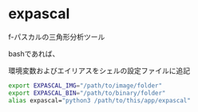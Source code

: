 # expascal
f-パスカルの三角形分析ツール

bashであれば、

環境変数およびエイリアスをシェルの設定ファイルに追記
```bash
export EXPASCAL_IMG="/path/to/image/folder"
export EXPASCAL_BIN="/path/to/binary/folder"
alias expascal="python3 /path/to/this/app/expascal"
```

